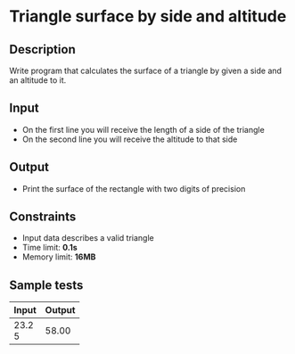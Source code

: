 # Triangle surface by side and altitude

## Description
Write program that calculates the surface of a triangle by given a side and an altitude to it.

## Input
- On the first line you will receive the length of a side of the triangle
- On the second line you will receive the altitude to that side

## Output
- Print the surface of the rectangle with two digits of precision

## Constraints
- Input data describes a valid triangle
- Time limit: **0.1s**
- Memory limit: **16MB**

## Sample tests

| Input     | Output |
|:----------|:-------|
| 23.2<br>5 | 58.00  |
